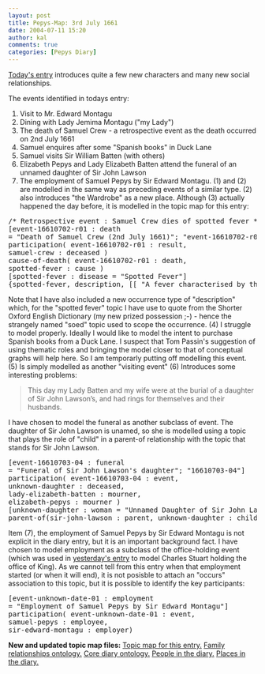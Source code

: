 ```yaml
---
layout: post
title: Pepys-Map: 3rd July 1661
date: 2004-07-11 15:20
author: kal
comments: true
categories: [Pepys Diary]
---
```

<a href="http://www.pepysdiary.com/archive/1661/07/03/index.php">Today's entry</a> introduces quite a few new characters and many new social relationships.

<!--more-->
The events identified in todays entry:
1) Visit to Mr. Edward Montagu
2) Dining with Lady Jemima Montagu ("my Lady")
3) The death of Samuel Crew - a retrospective event as the death occurred on 2nd July 1661
4) Samuel enquires after some "Spanish books" in Duck Lane
5) Samuel visits Sir William Batten (with others)
6) Elizabeth Pepys and Lady Elizabeth Batten attend the funeral of an unnamed daughter of Sir John Lawson
7) The employment of Samuel Pepys by Sir Edward Montagu.
(1) and (2) are modelled in the same way as preceding events of a similar type. (2) also introduces "the Wardrobe" as a new place.
Although (3) actually happened the day before, it is modelled in the topic map for this entry:
<pre>
/* Retrospective event : Samuel Crew dies of spotted fever */
[event-16610702-r01 : death
= "Death of Samuel Crew (2nd July 1661)"; "event-16610702-r01"]
participation( event-16610702-r01 : result,
samuel-crew : deceased )
cause-of-death( event-16610702-r01 : death,
spotted-fever : cause )
[spotted-fever : disease = "Spotted Fever"]
{spotted-fever, description, [[ "A fever characterised by the appearance of spots on the skin; now spec. (a) epidemic cerebrospinal meningiti; (b) typhus; (c) Rocky Mountain spotted fever" ]]} / soed
</pre>
Note that I have also included a new occurrence type of "description" which, for the "spotted fever" topic I have use to quote from the Shorter Oxford English Dictionary (my new prized possession ;-) - hence the strangely named "soed" topic used to scope the occurrence.
(4) I struggle to model properly. Ideally I would like to model the intent to purchase Spanish books from a Duck Lane. I suspect that Tom Passin's suggestion of using thematic roles and bringing the model closer to that of conceptual graphs will help here. So I am temporarly putting off modelling this event.
(5) Is simply modelled as another "visiting event"
(6) Introduces some interesting problems:
<blockquote>
This day my Lady Batten and my wife were at the burial of a daughter of Sir John Lawson’s, and had rings for themselves and their husbands.
</blockquote>
I have chosen to model the funeral as another subclass of event. The daughter of Sir John Lawson is unamed, so she is modelled using a topic that plays the role of "child" in a parent-of relationship with the topic that stands for Sir John Lawson.
<pre>
[event-16610703-04 : funeral
= "Funeral of Sir John Lawson's daughter"; "16610703-04"]
participation( event-16610703-04 : event,
unknown-daughter : deceased,
lady-elizabeth-batten : mourner,
elizabeth-pepys : mourner )
[unknown-daughter : woman = "Unnamed Daughter of Sir John Lawson"]
parent-of(sir-john-lawson : parent, unknown-daughter : child)
</pre>
Item (7), the employment of Samuel Pepys by Sir Edward Montagu is not explicit in the diary entry, but it is an important background fact. I have chosen to model employment as a subclass of the office-holding event (which was used in <a href="http://www.techquila.com/blog/archives/000041.html">yesterday's entry</a> to model Charles Stuart holding the office of King). As we cannot tell from this entry when that employment started (or when it will end), it is not posisble to attach an "occurs" association to this topic, but it is possible to identify the key participants:
<pre>
[event-unknown-date-01 : employment
= "Employment of Samuel Pepys by Sir Edward Montagu"]
participation( event-unknown-date-01 : event,
samuel-pepys : employee,
sir-edward-montagu : employer)
</pre>
<b>New and updated topic map files:</b>
<a href="http://www.techquila.com/blog/archives/16610703.ltm">Topic map for this entry.</a>
<a href="http://www.techquila.com/blog/archives/family-relationships-ontology.ltm">Family relationships ontology.</a>
<a href="http://www.techquila.com/blog/archives/pepys-diary-ontology.ltm">Core diary ontology.</a>
<a href="http://www.techquila.com/blog/archives/pepys-diary-people.ltm">People in the diary.</a>
<a href="http://www.techquila.com/blog/archives/pepys-diary-places.ltm">Places in the diary.</a>

